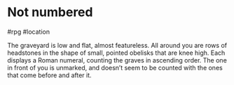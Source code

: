 # Not numbered

#rpg #location

The graveyard is low and flat, almost featureless. All around you are rows of headstones in the shape of small, pointed obelisks that are knee high. Each displays a Roman numeral, counting the graves in ascending order. The one in front of you is unmarked, and doesn’t seem to be counted with the ones that come before and after it.


